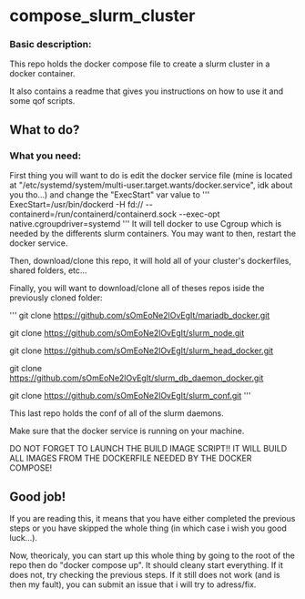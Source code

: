 # compose_slurm_cluster
### Basic description:
This repo holds the docker compose file to create a slurm cluster in a docker container.

It also contains a readme that gives you instructions on how to use it and some qof scripts.


## What to do?
### What you need:

First thing you will want to do is edit the docker service file (mine is located at "/etc/systemd/system/multi-user.target.wants/docker.service", idk about you tho...) and change the "ExecStart" var value to
'''
ExecStart=/usr/bin/dockerd -H fd:// --containerd=/run/containerd/containerd.sock --exec-opt native.cgroupdriver=systemd
'''
It will tell docker to use Cgroup which is needed by the differents slurm containers.
You may want to then, restart the docker service.

Then, download/clone this repo, it will hold all of your cluster's dockerfiles, shared folders, etc...

Finally, you will want to download/clone all of theses repos iside the previously cloned folder:

'''
git clone https://github.com/sOmEoNe2lOvEgIt/mariadb_docker.git

git clone https://github.com/sOmEoNe2lOvEgIt/slurm_node.git

git clone https://github.com/sOmEoNe2lOvEgIt/slurm_head_docker.git

git clone https://github.com/sOmEoNe2lOvEgIt/slurm_db_daemon_docker.git

git clone https://github.com/sOmEoNe2lOvEgIt/slurm_conf.git
'''

This last repo holds the conf of all of the slurm daemons.

Make sure that the docker service is running on your machine.

DO NOT FORGET TO LAUNCH THE BUILD IMAGE SCRIPT!! IT WILL BUILD ALL IMAGES FROM THE DOCKERFILE NEEDED BY THE DOCKER COMPOSE!

## Good job!

If you are reading this, it means that you have either completed the previous steps or you have skipped the whole thing (in which case i wish you good luck...).

Now, theoricaly, you can start up this whole thing by going to the root of the repo then do "docker compose up". It should cleany start everything. If it does not, try checking the previous steps. If it still does not work (and is then my fault), you can submit an issue that i will try to adress/fix.
